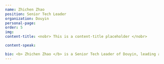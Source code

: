 ```yaml
---
name: Zhichen Zhao
position: Senior Tech Leader
organization: Douyin
personal-page: 
order: 5
img: 
content-title: <nobr> This is a content-title placeholder </nobr>

content-speak: 

bio: <b> Zhichen Zhao </b> is a Senior Tech Leader of Douyin, leading a team that focuses on retrieval/diversity/multi-intent techniques. His 3 representative industrial works (POSO/Trinity/streaming VQ) have been deployed in dozens of companies and products such as Douyin/Tik-Tok/Kwai and affect billions of users around the world. He has also published a book ``modern recommendation algorithm'' in 2023.
---
```


